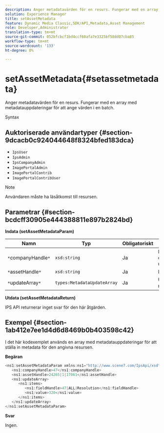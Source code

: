 ```yaml
---
description: Anger metadatavärden för en resurs. Fungerar med en array med metadatauppdateringar för att ange värden i en batch.
solution: Experience Manager
title: setAssetMetadata
feature: Dynamic Media Classic,SDK/API,Metadata,Asset Management
role: Developer,Administrator
translation-type: tm+mt
source-git-commit: 052bfcbcf1bd4ccf60afa7e3325bf58dd07cba85
workflow-type: tm+mt
source-wordcount: '133'
ht-degree: 0%

---
```



# setAssetMetadata{#setassetmetadata}

Anger metadatavärden för en resurs. Fungerar med en array med metadatauppdateringar för att ange värden i en batch.

Syntax

## Auktoriserade användartyper {#section-9dcacb0c924044648f8324bfed183dca}

* `IpsUser`
* `IpsAdmin`
* `IpsCompanyAdmin`
* `ImagePortalAdmin`
* `ImagePortalContrib`
* `ImagePortalContribUser`

>[!NOTE]
>
>Användaren måste ha läsåtkomst till resursen.

## Parametrar {#section-bcdcff30905e444388811e897b2824bd}

**Indata (setAssetMetadataParam)**

| Namn | Typ | Obligatoriskt | Beskrivning |
|---|---|---|---|
| `*`companyHandle`*` | `xsd:string` | Ja | Referensen till företaget med den tillgång som du vill uppdatera. |
| `*`assetHandle`*` | `xsd:string` | Ja | Referensen till resursen. |
| `*`updateArray`*` | `types:MetadataUpdateArray` | Ja | Uppdateringar i en metadatauppdateringsmatris. |

**Utdata (setAssetMetadataReturn)**

IPS API returnerar inget svar för den här åtgärden.

## Exempel {#section-1ab412e7ee1d4d6d8469b0b403598c42}

I det här kodexemplet används en array med metadatauppdateringar för att ställa in metadata för den angivna resursen.

**Begäran**

```java
<ns1:setAssetMetadataParam xmlns:ns1="http://www.scene7.com/IpsApi/xsd">
   <ns1:companyHandle>47</ns1:companyHandle>
   <ns1:assetHandle>24265|1|17061</ns1:assetHandle>
   <ns1:updateArray>
      <ns1:items>
         <ns1:fieldHandle>47|ALL|Resolution</ns1:fieldHandle>
         <ns1:value>320</ns1:value>
      </ns1:items>
   </ns1:updateArray>
</ns1:setAssetMetadataParam>
```

**Svar**

Ingen.
